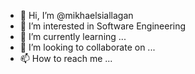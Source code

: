 - 👋 Hi, I’m @mikhaelsiallagan
- 👀 I’m interested in Software Engineering 
- 🌱 I’m currently learning ...
- 💞️ I’m looking to collaborate on ...
- 📫 How to reach me ...

<!---
mikhaelsiallagan/mikhaelsiallagan is a ✨ special ✨ repository because its `README.md` (this file) appears on your GitHub profile.
You can click the Preview link to take a look at your changes.
--->
